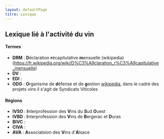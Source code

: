 ```yaml
---
layout: defaultPage
titre: Lexique
---
```


## Lexique lié à l'activité du vin

#### Termes

* **DRM** : **D**éclaration **r**écapitulative **m**ensuelle (wikipedia)(https://fr.wikipedia.org/wiki/D%C3%A9claration_r%C3%A9capitulative_mensuelle)
* **DV** :
* **EDI** :
* **ODG** : **O**rganisme de **d**éfense et de **g**estion [wikipedia](https://fr.wikipedia.org/wiki/Organisme_de_d%C3%A9fense_et_de_gestion), dans le cadre des projets vins il s'agit de Syndicats Viticoles


#### Régions

* **IVSO** : **I**nterprofession des **V**ins du **S**ud **O**uest
* **IVBD** : **I**nterprofession des **V**ins de **B**ergerac et **D**uras
* **BIVC** :
* **CIVA** :
* **AVA** : **A**ssociatoion des **V**ins d'**A**lsace
